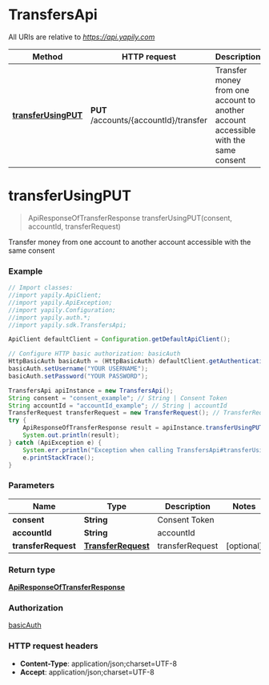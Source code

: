 # TransfersApi

All URIs are relative to *https://api.yapily.com*

Method | HTTP request | Description
------------- | ------------- | -------------
[**transferUsingPUT**](TransfersApi.md#transferUsingPUT) | **PUT** /accounts/{accountId}/transfer | Transfer money from one account to another account accessible with the same consent


<a name="transferUsingPUT"></a>
# **transferUsingPUT**
> ApiResponseOfTransferResponse transferUsingPUT(consent, accountId, transferRequest)

Transfer money from one account to another account accessible with the same consent

### Example
```java
// Import classes:
//import yapily.ApiClient;
//import yapily.ApiException;
//import yapily.Configuration;
//import yapily.auth.*;
//import yapily.sdk.TransfersApi;

ApiClient defaultClient = Configuration.getDefaultApiClient();

// Configure HTTP basic authorization: basicAuth
HttpBasicAuth basicAuth = (HttpBasicAuth) defaultClient.getAuthentication("basicAuth");
basicAuth.setUsername("YOUR USERNAME");
basicAuth.setPassword("YOUR PASSWORD");

TransfersApi apiInstance = new TransfersApi();
String consent = "consent_example"; // String | Consent Token
String accountId = "accountId_example"; // String | accountId
TransferRequest transferRequest = new TransferRequest(); // TransferRequest | transferRequest
try {
    ApiResponseOfTransferResponse result = apiInstance.transferUsingPUT(consent, accountId, transferRequest);
    System.out.println(result);
} catch (ApiException e) {
    System.err.println("Exception when calling TransfersApi#transferUsingPUT");
    e.printStackTrace();
}
```

### Parameters

Name | Type | Description  | Notes
------------- | ------------- | ------------- | -------------
 **consent** | **String**| Consent Token |
 **accountId** | **String**| accountId |
 **transferRequest** | [**TransferRequest**](TransferRequest.md)| transferRequest | [optional]

### Return type

[**ApiResponseOfTransferResponse**](ApiResponseOfTransferResponse.md)

### Authorization

[basicAuth](../README.md#basicAuth)

### HTTP request headers

 - **Content-Type**: application/json;charset=UTF-8
 - **Accept**: application/json;charset=UTF-8

